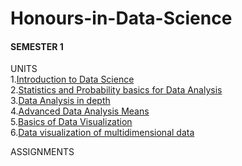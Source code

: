 # Honours-in-Data-Science

#### SEMESTER 1 
UNITS
<br>1.[Introduction to Data Science](https://github.com/maneprajakta/Honours-in-Data-Science/tree/main/SEM1/Unit1)
<br>2.[Statistics and Probability basics for Data Analysis](https://github.com/maneprajakta/Honours-in-Data-Science/tree/main/SEM1/Unit2)
<br>3.[Data Analysis in depth](https://github.com/maneprajakta/Honours-in-Data-Science/tree/main/SEM1/Unit3)
<br>4.[Advanced Data Analysis Means](https://github.com/maneprajakta/Honours-in-Data-Science/tree/main/SEM1/Unit4)
<br>5.[Basics of Data Visualization](https://github.com/maneprajakta/Honours-in-Data-Science/tree/main/SEM1/Unit5)
<br>6.[Data visualization of multidimensional data](https://github.com/maneprajakta/Honours-in-Data-Science/tree/main/SEM1/Unit6)

ASSIGNMENTS

